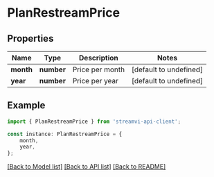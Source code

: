 # PlanRestreamPrice


## Properties

Name | Type | Description | Notes
------------ | ------------- | ------------- | -------------
**month** | **number** | Price per month | [default to undefined]
**year** | **number** | Price per year | [default to undefined]

## Example

```typescript
import { PlanRestreamPrice } from 'streamvi-api-client';

const instance: PlanRestreamPrice = {
    month,
    year,
};
```

[[Back to Model list]](../README.md#documentation-for-models) [[Back to API list]](../README.md#documentation-for-api-endpoints) [[Back to README]](../README.md)
